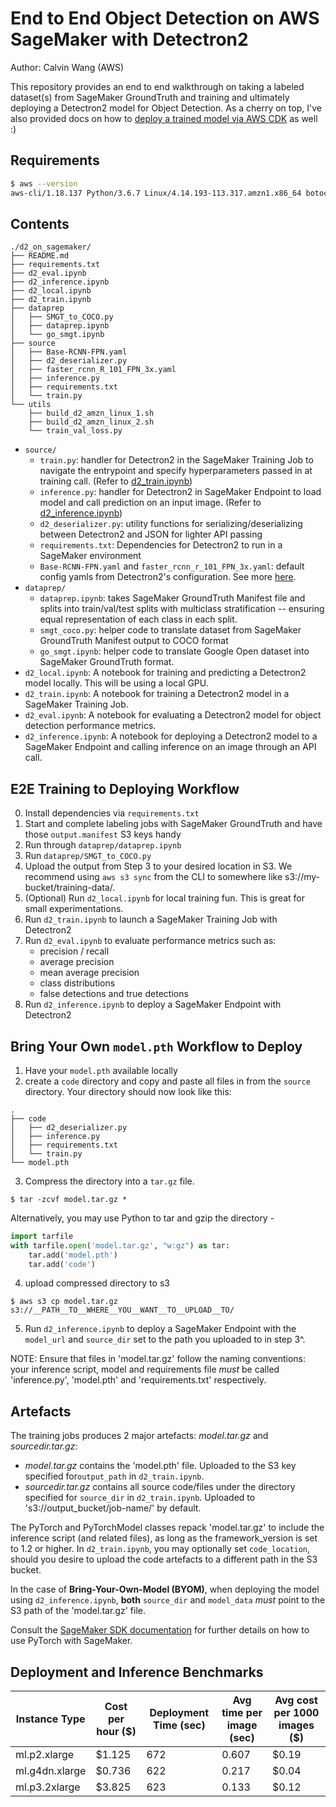 # End to End Object Detection on AWS SageMaker with Detectron2 

Author: Calvin Wang (AWS) 

This repository provides an end to end walkthrough on taking a labeled dataset(s) from SageMaker GroundTruth and training and ultimately deploying a Detectron2 model for Object Detection. As a cherry on top, I've also provided docs on how to [deploy a trained model via AWS CDK](./endpoint_deploy_cdk.md) as well :) 

## Requirements 
```bash 
$ aws --version
aws-cli/1.18.137 Python/3.6.7 Linux/4.14.193-113.317.amzn1.x86_64 botocore/1.17.60
``` 

## Contents 
```
./d2_on_sagemaker/
├── README.md
├── requirements.txt
├── d2_eval.ipynb
├── d2_inference.ipynb
├── d2_local.ipynb
├── d2_train.ipynb
├── dataprep
│   ├── SMGT_to_COCO.py
│   ├── dataprep.ipynb
│   └── go_smgt.ipynb
├── source
│   ├── Base-RCNN-FPN.yaml
│   ├── d2_deserializer.py
│   ├── faster_rcnn_R_101_FPN_3x.yaml
│   ├── inference.py
│   ├── requirements.txt
│   └── train.py
└── utils
    ├── build_d2_amzn_linux_1.sh
    ├── build_d2_amzn_linux_2.sh
    └── train_val_loss.py
``` 

- `source/` 
    - `train.py`: handler for Detectron2 in the SageMaker Training Job to navigate the entrypoint and specify hyperparameters passed in at training call. (Refer to [d2_train.ipynb](d2_train.ipynb))
    - `inference.py`: handler for Detectron2 in SageMaker Endpoint to load model and call prediction on an input image. (Refer to [d2_inference.ipynb](d2_inference.ipynb))
    - `d2_deserializer.py`: utility functions for serializing/deserializing between Detectron2 and JSON for lighter API passing 
    - `requirements.txt`: Dependencies for Detectron2 to run in a SageMaker environment 
    - `Base-RCNN-FPN.yaml` and `faster_rcnn_r_101_FPN_3x.yaml`: default config yamls from Detectron2's configuration. See more [here](https://detectron2.readthedocs.io/tutorials/configs.html).
- `dataprep/`
    - `dataprep.ipynb`: takes SageMaker GroundTruth Manifest file and splits into train/val/test splits with multiclass stratification -- ensuring equal representation of each class in each split. 
    - `smgt_coco.py`: helper code to translate dataset from SageMaker GroundTruth Manifest output to COCO format
    - `go_smgt.ipynb`: helper code to translate Google Open dataset into SageMaker GroundTruth format. 
- `d2_local.ipynb`: A notebook for training and predicting a Detectron2 model locally. This will be using a local GPU. 
- `d2_train.ipynb`: A notebook for training a Detectron2 model in a SageMaker Training Job.
- `d2_eval.ipynb`: A notebook for evaluating a Detectron2 model for object detection performance metrics. 
- `d2_inference.ipynb`: A notebook for deploying a Detectron2 model to a SageMaker Endpoint and calling inference on an image through an API call. 

## E2E Training to Deploying Workflow 

0. Install dependencies via `requirements.txt` 
1. Start and complete labeling jobs with SageMaker GroundTruth and have those `output.manifest` S3 keys handy 
2. Run through `dataprep/dataprep.ipynb` 
3. Run `dataprep/SMGT_to_COCO.py` 
4. Upload the output from Step 3 to your desired location in S3. We recommend using `aws s3 sync` from the CLI to somewhere like s3://my-bucket/training-data/.
5. (Optional) Run `d2_local.ipynb` for local training fun. This is great for small experimentations. 
6. Run `d2_train.ipynb` to launch a SageMaker Training Job with Detectron2 
7. Run `d2_eval.ipynb` to evaluate performance metrics such as: 
    - precision / recall
    - average precision
    - mean average precision 
    - class distributions 
    - false detections and true detections 
8. Run `d2_inference.ipynb` to deploy a SageMaker Endpoint with Detectron2 

## Bring Your Own `model.pth` Workflow to Deploy
1. Have your `model.pth` available locally 
2. create a `code` directory and copy and paste all files in from the `source` directory. Your directory should now look like this: 
``` 
.
├── code
│   ├── d2_deserializer.py
│   ├── inference.py
│   ├── requirements.txt
│   └── train.py
└── model.pth
```
3. Compress the directory into a `tar.gz` file.
```
$ tar -zcvf model.tar.gz *
```
Alternatively, you may use Python to tar and gzip the directory -

```python
import tarfile
with tarfile.open('model.tar.gz', "w:gz") as tar:
    tar.add('model.pth')
    tar.add('code')
```

4. upload compressed directory to s3 
```
$ aws s3 cp model.tar.gz s3://__PATH__TO__WHERE__YOU__WANT__TO__UPLOAD__TO/
```

5. Run `d2_inference.ipynb` to deploy a SageMaker Endpoint with the `model_url` and `source_dir` set to the path you uploaded to in step 3^. 

NOTE: Ensure that files in 'model.tar.gz' follow the naming conventions: your inference script, model and requirements file *must* be called 'inference.py', 'model.pth' and 'requirements.txt' respectively.

## Artefacts 
The training jobs produces 2 major artefacts: _model.tar.gz_ and _sourcedir.tar.gz_:

* _model.tar.gz_ contains the 'model.pth' file. Uploaded to the S3 key specified for```output_path``` in `d2_train.ipynb`.
* _sourcedir.tar.gz_ contains all source code/files under the directory specified for ```source_dir``` in `d2_train.ipynb`. Uploaded to 's3://output_bucket/job-name/' by default.

The PyTorch and PyTorchModel classes repack 'model.tar.gz' to include the inference script (and related files), as long as the framework_version is set to 1.2 or higher. In `d2_train.ipynb`, you may optionally set ```code_location```, should you desire to upload the code artefacts to a different path in the S3 bucket.

In the case of **Bring-Your-Own-Model (BYOM)**, when deploying the model using `d2_inference.ipynb`, **both** `source_dir` and `model_data` *must* point to the S3 path of the 'model.tar.gz' file.

Consult the [SageMaker SDK documentation](https://sagemaker.readthedocs.io/en/stable/frameworks/pytorch/index.html) for further details on how to use PyTorch with SageMaker.

## Deployment and Inference Benchmarks 
| Instance Type  | Cost per hour ($) | Deployment Time (sec) | Avg time per image (sec) | Avg cost per 1000 images ($) |
|----------------|-------------------|-----------------------|--------------------------|------------------------------|
| ml.p2.xlarge   | $1.125            | 672                   | 0.607                    | $0.19                        |
| ml.g4dn.xlarge | $0.736            | 622                   | 0.217                    | $0.04                        |
| ml.p3.2xlarge  | $3.825            | 623                   | 0.133                    | $0.12                        |
